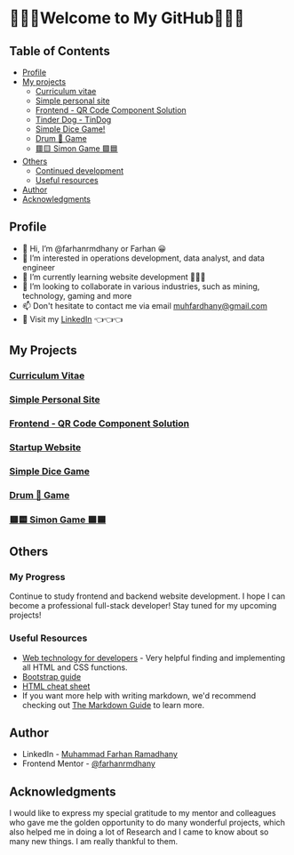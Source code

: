 #   🌠🌠🌠Welcome to My GitHub🌠🌠🌠

## Table of Contents

-   [Profile](#profile)
-   [My projects](#my-projects)
    -   [Curriculum vitae](#curriculum-vitae)
    -   [Simple personal site](#my-simple-personal-site)
    -   [Frontend - QR Code Component Solution](#frontend---QR-code-component-solution)
    -   [Tinder Dog - TinDog](#startup-website)
    -   [Simple Dice Game!](#simple-dice-game)
    -   [Drum 🥁 Game](#drum-🥁-game)
    -   [🟥🟨 Simon Game 🟩🟦](#🟥🟨-Simon-Game-🟩🟦)
-   [Others](#others)
    -   [Continued development](#continued-development)
    -   [Useful resources](#useful-resources)
-   [Author](#author)
-   [Acknowledgments](#acknowledgments)

##  Profile
- 👋 Hi, I’m @farhanrmdhany or Farhan 😀
- 👀 I’m interested in operations development, data analyst, and data engineer
- 🌱 I’m currently learning website development 🌠🌠🌠
- 💞️ I’m looking to collaborate in various industries, such as mining, technology, gaming and more
- 📫 Don't hesitate to contact me via email muhfardhany@gmail.com
- 🏢 Visit my [LinkedIn](https://www.linkedin.com/in/farhanramadhany/) 👈👈👈

## My Projects

### [Curriculum Vitae](<https://farhanrmdhany.github.io/CV-HTML-Based/>)
### [Simple Personal Site](<https://farhanrmdhany.github.io/Simple-Personal-Website/>)
### [Frontend - QR Code Component Solution](<https://farhanrmdhany.github.io/QR-Code-Challenges/>)
### [Startup Website](<https://farhanrmdhany.github.io/Startup-Tindog/>)
### [Simple Dice Game](<https://farhanrmdhany.github.io/Simple-Dice-Game/>)
### [Drum 🥁 Game](<https://farhanrmdhany.github.io/Drum-Game/>)
### [🟥🟨 Simon Game 🟩🟦](<https://farhanrmdhany.github.io/Simon-Game/>)

## Others

### My Progress

Continue to study frontend and backend website development. I hope I can become a professional full-stack developer!
Stay tuned for my upcoming projects!

### Useful Resources

-   [Web technology for developers](https://developer.mozilla.org/en-US/docs/Web) - Very helpful finding and implementing all HTML and CSS functions.
-   [Bootstrap guide](https://getbootstrap.com/docs/5.2/getting-started/introduction/)
-   [HTML cheat sheet](https://docs.emmet.io/cheat-sheet/)
-   If you want more help with writing markdown, we'd recommend checking out [The Markdown Guide](https://www.markdownguide.org/) to learn more.

## Author

-   LinkedIn - [Muhammad Farhan Ramadhany](https://www.linkedin.com/in/farhanramadhany/)
-   Frontend Mentor - [@farhanrmdhany](https://www.frontendmentor.io/profile/farhanrmdhany)

## Acknowledgments

I would like to express my special gratitude to my mentor and colleagues who gave me the golden opportunity to do many wonderful projects, which also helped me in doing a lot of Research and I came to know about so many new things. I am really thankful to them.


<!---
farhanrmdhany/farhanrmdhany is a ✨ special ✨ repository because its `README.md` (this file) appears on your GitHub profile.
You can click the Preview link to take a look at your changes.
--->
